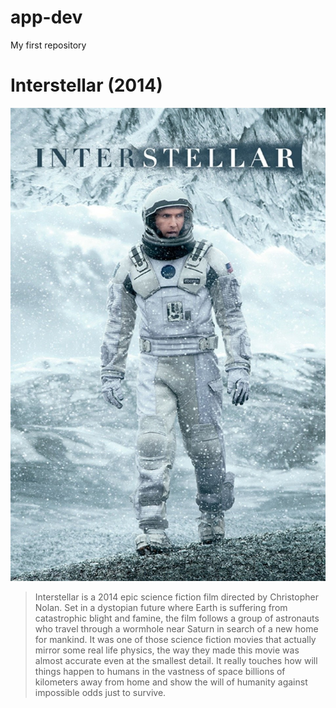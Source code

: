 # app-dev
My first repository

# Interstellar (2014)
![Interstellar](image_2025-04-26_201352171.png)
> Interstellar is a 2014 epic science fiction film directed by Christopher Nolan. Set in a dystopian future where Earth is suffering from catastrophic blight and famine, the film follows a group of astronauts who travel through a wormhole near Saturn in search of a new home for mankind.
It was one of those science fiction movies that actually mirror some real life physics, the way they made this movie was almost accurate even at the smallest detail. It really touches how will things happen to humans in the vastness of space billions of kilometers away from home and show the will of humanity against impossible odds just to survive.  
